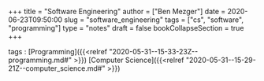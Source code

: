 +++
title = "Software Engineering"
author = ["Ben Mezger"]
date = 2020-06-23T09:50:00
slug = "software_engineering"
tags = ["cs", "software", "programming"]
type = "notes"
draft = false
bookCollapseSection = true
+++

tags
: [Programming]({{<relref "2020-05-31--15-33-23Z--programming.md#" >}}) [Computer Science]({{<relref "2020-05-31--15-29-21Z--computer_science.md#" >}})
